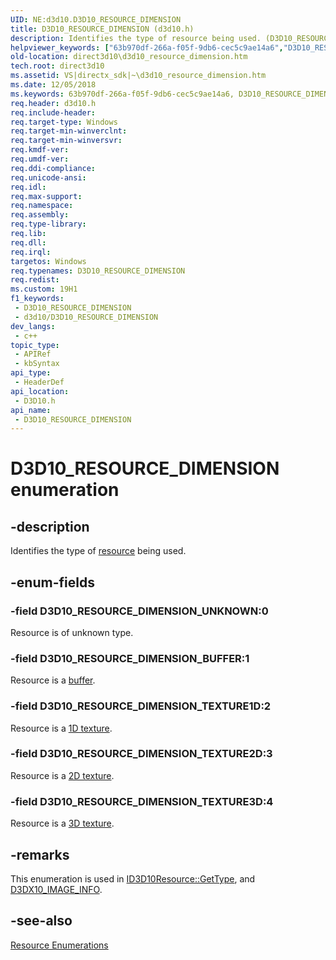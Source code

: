 ```yaml
---
UID: NE:d3d10.D3D10_RESOURCE_DIMENSION
title: D3D10_RESOURCE_DIMENSION (d3d10.h)
description: Identifies the type of resource being used. (D3D10_RESOURCE_DIMENSION)
helpviewer_keywords: ["63b970df-266a-f05f-9db6-cec5c9ae14a6","D3D10_RESOURCE_DIMENSION","D3D10_RESOURCE_DIMENSION enumeration [Direct3D 10]","D3D10_RESOURCE_DIMENSION_BUFFER","D3D10_RESOURCE_DIMENSION_TEXTURE1D","D3D10_RESOURCE_DIMENSION_TEXTURE2D","D3D10_RESOURCE_DIMENSION_TEXTURE3D","D3D10_RESOURCE_DIMENSION_UNKNOWN","d3d10/D3D10_RESOURCE_DIMENSION","d3d10/D3D10_RESOURCE_DIMENSION_BUFFER","d3d10/D3D10_RESOURCE_DIMENSION_TEXTURE1D","d3d10/D3D10_RESOURCE_DIMENSION_TEXTURE2D","d3d10/D3D10_RESOURCE_DIMENSION_TEXTURE3D","d3d10/D3D10_RESOURCE_DIMENSION_UNKNOWN","direct3d10.d3d10_resource_dimension"]
old-location: direct3d10\d3d10_resource_dimension.htm
tech.root: direct3d10
ms.assetid: VS|directx_sdk|~\d3d10_resource_dimension.htm
ms.date: 12/05/2018
ms.keywords: 63b970df-266a-f05f-9db6-cec5c9ae14a6, D3D10_RESOURCE_DIMENSION, D3D10_RESOURCE_DIMENSION enumeration [Direct3D 10], D3D10_RESOURCE_DIMENSION_BUFFER, D3D10_RESOURCE_DIMENSION_TEXTURE1D, D3D10_RESOURCE_DIMENSION_TEXTURE2D, D3D10_RESOURCE_DIMENSION_TEXTURE3D, D3D10_RESOURCE_DIMENSION_UNKNOWN, d3d10/D3D10_RESOURCE_DIMENSION, d3d10/D3D10_RESOURCE_DIMENSION_BUFFER, d3d10/D3D10_RESOURCE_DIMENSION_TEXTURE1D, d3d10/D3D10_RESOURCE_DIMENSION_TEXTURE2D, d3d10/D3D10_RESOURCE_DIMENSION_TEXTURE3D, d3d10/D3D10_RESOURCE_DIMENSION_UNKNOWN, direct3d10.d3d10_resource_dimension
req.header: d3d10.h
req.include-header: 
req.target-type: Windows
req.target-min-winverclnt: 
req.target-min-winversvr: 
req.kmdf-ver: 
req.umdf-ver: 
req.ddi-compliance: 
req.unicode-ansi: 
req.idl: 
req.max-support: 
req.namespace: 
req.assembly: 
req.type-library: 
req.lib: 
req.dll: 
req.irql: 
targetos: Windows
req.typenames: D3D10_RESOURCE_DIMENSION
req.redist: 
ms.custom: 19H1
f1_keywords:
 - D3D10_RESOURCE_DIMENSION
 - d3d10/D3D10_RESOURCE_DIMENSION
dev_langs:
 - c++
topic_type:
 - APIRef
 - kbSyntax
api_type:
 - HeaderDef
api_location:
 - D3D10.h
api_name:
 - D3D10_RESOURCE_DIMENSION
---
```


# D3D10_RESOURCE_DIMENSION enumeration


## -description

Identifies the type of <a href="/windows/desktop/direct3d10/d3d10-graphics-programming-guide-resources-types">resource</a> being used.

## -enum-fields

### -field D3D10_RESOURCE_DIMENSION_UNKNOWN:0

Resource is of unknown type.

### -field D3D10_RESOURCE_DIMENSION_BUFFER:1

Resource is a <a href="/windows/desktop/direct3d10/d3d10-graphics-programming-guide-resources-types">buffer</a>.

### -field D3D10_RESOURCE_DIMENSION_TEXTURE1D:2

Resource is a <a href="/windows/desktop/direct3d10/d3d10-graphics-programming-guide-resources-types">1D texture</a>.

### -field D3D10_RESOURCE_DIMENSION_TEXTURE2D:3

Resource is a <a href="/windows/desktop/direct3d10/d3d10-graphics-programming-guide-resources-types">2D texture</a>.

### -field D3D10_RESOURCE_DIMENSION_TEXTURE3D:4

Resource is a <a href="/windows/desktop/direct3d10/d3d10-graphics-programming-guide-resources-types">3D texture</a>.

## -remarks

This enumeration is used in <a href="/windows/desktop/api/d3d10/nf-d3d10-id3d10resource-gettype">ID3D10Resource::GetType</a>, and <a href="/windows/desktop/direct3d10/d3dx10-image-info">D3DX10_IMAGE_INFO</a>.

## -see-also

<a href="/windows/desktop/direct3d10/d3d10-graphics-reference-resource-enums">Resource Enumerations</a>

